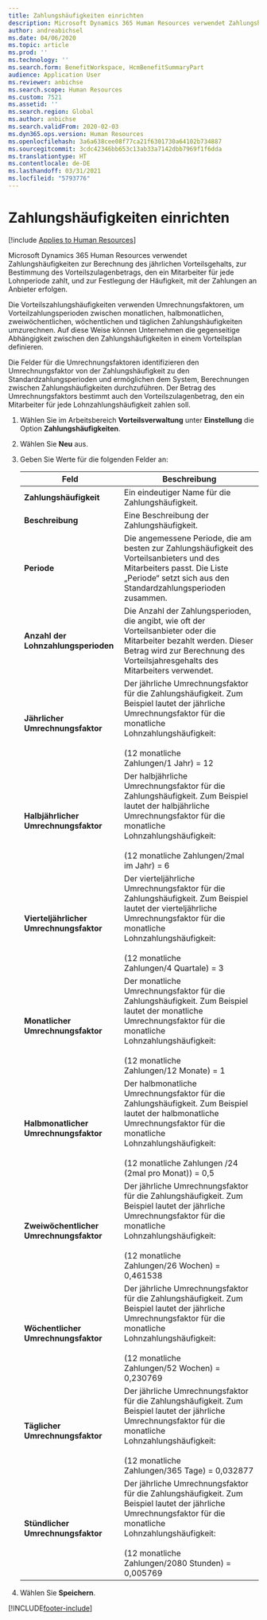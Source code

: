 ```yaml
---
title: Zahlungshäufigkeiten einrichten
description: Microsoft Dynamics 365 Human Resources verwendet Zahlungshäufigkeiten zur Berechnung des jährlichen Vorteilsgehalts, zur Bestimmung des Vorteilszulagenbetrags, den ein Mitarbeiter für jede Lohnperiode zahlt, und zur Festlegung der Häufigkeit, mit der Zahlungen an Anbieter erfolgen.
author: andreabichsel
ms.date: 04/06/2020
ms.topic: article
ms.prod: ''
ms.technology: ''
ms.search.form: BenefitWorkspace, HcmBenefitSummaryPart
audience: Application User
ms.reviewer: anbichse
ms.search.scope: Human Resources
ms.custom: 7521
ms.assetid: ''
ms.search.region: Global
ms.author: anbichse
ms.search.validFrom: 2020-02-03
ms.dyn365.ops.version: Human Resources
ms.openlocfilehash: 3a6a638cee08f77ca21f6301730a64102b734887
ms.sourcegitcommit: 3cdc42346bb653c13ab33a7142dbb7969f1f6dda
ms.translationtype: HT
ms.contentlocale: de-DE
ms.lasthandoff: 03/31/2021
ms.locfileid: "5793776"
---
```

# <a name="set-up-payment-frequencies"></a>Zahlungshäufigkeiten einrichten

[!include [Applies to Human Resources](../includes/applies-to-hr.md)]

Microsoft Dynamics 365 Human Resources verwendet Zahlungshäufigkeiten zur Berechnung des jährlichen Vorteilsgehalts, zur Bestimmung des Vorteilszulagenbetrags, den ein Mitarbeiter für jede Lohnperiode zahlt, und zur Festlegung der Häufigkeit, mit der Zahlungen an Anbieter erfolgen.

Die Vorteilszahlungshäufigkeiten verwenden Umrechnungsfaktoren, um Vorteilzahlungsperioden zwischen monatlichen, halbmonatlichen, zweiwöchentlichen, wöchentlichen und täglichen Zahlungshäufigkeiten umzurechnen. Auf diese Weise können Unternehmen die gegenseitige Abhängigkeit zwischen den Zahlungshäufigkeiten in einem Vorteilsplan definieren.

Die Felder für die Umrechnungsfaktoren identifizieren den Umrechnungsfaktor von der Zahlungshäufigkeit zu den Standardzahlungsperioden und ermöglichen dem System, Berechnungen zwischen Zahlungshäufigkeiten durchzuführen. Der Betrag des Umrechnungsfaktors bestimmt auch den Vorteilszulagenbetrag, den ein Mitarbeiter für jede Lohnzahlungshäufigkeit zahlen soll.

1. Wählen Sie im Arbeitsbereich **Vorteilsverwaltung** unter **Einstellung** die Option **Zahlungshäufigkeiten**.

2. Wählen Sie **Neu** aus.

3. Geben Sie Werte für die folgenden Felder an:

   | Feld | Beschreibung |
   | --- | --- |
   | **Zahlungshäufigkeit** | Ein eindeutiger Name für die Zahlungshäufigkeit. |
   | **Beschreibung** | Eine Beschreibung der Zahlungshäufigkeit. |
   | **Periode** | Die angemessene Periode, die am besten zur Zahlungshäufigkeit des Vorteilsanbieters und des Mitarbeiters passt. Die Liste „Periode“ setzt sich aus den Standardzahlungsperioden zusammen. |
   | **Anzahl der Lohnzahlungsperioden** | Die Anzahl der Zahlungsperioden, die angibt, wie oft der Vorteilsanbieter oder die Mitarbeiter bezahlt werden. Dieser Betrag wird zur Berechnung des Vorteilsjahresgehalts des Mitarbeiters verwendet. |
   | **Jährlicher Umrechnungsfaktor** | Der jährliche Umrechnungsfaktor für die Zahlungshäufigkeit. Zum Beispiel lautet der jährliche Umrechnungsfaktor für die monatliche Lohnzahlungshäufigkeit: </br></br>(12 monatliche Zahlungen/1 Jahr) = 12 |
   | **Halbjährlicher Umrechnungsfaktor** | Der halbjährliche Umrechnungsfaktor für die Zahlungshäufigkeit. Zum Beispiel lautet der halbjährliche Umrechnungsfaktor für die monatliche Lohnzahlungshäufigkeit: </br></br>(12 monatliche Zahlungen/2mal im Jahr) = 6 |
   | **Vierteljährlicher Umrechnungsfaktor** | Der vierteljährliche Umrechnungsfaktor für die Zahlungshäufigkeit. Zum Beispiel lautet der vierteljährliche Umrechnungsfaktor für die monatliche Lohnzahlungshäufigkeit: </br></br>(12 monatliche Zahlungen/4 Quartale) = 3 |
   | **Monatlicher Umrechnungsfaktor** | Der monatliche Umrechnungsfaktor für die Zahlungshäufigkeit. Zum Beispiel lautet der monatliche Umrechnungsfaktor für die monatliche Lohnzahlungshäufigkeit: </br></br>(12 monatliche Zahlungen/12 Monate) = 1 |
   | **Halbmonatlicher Umrechnungsfaktor** | Der halbmonatliche Umrechnungsfaktor für die Zahlungshäufigkeit. Zum Beispiel lautet der halbmonatliche Umrechnungsfaktor für die monatliche Lohnzahlungshäufigkeit: </br></br>(12 monatliche Zahlungen /24 (2mal pro Monat)) = 0,5 | 
   | **Zweiwöchentlicher Umrechnungsfaktor** | Der jährliche Umrechnungsfaktor für die Zahlungshäufigkeit. Zum Beispiel lautet der jährliche Umrechnungsfaktor für die monatliche Lohnzahlungshäufigkeit: </br></br>(12 monatliche Zahlungen/26 Wochen) = 0,461538 |
   | **Wöchentlicher Umrechnungsfaktor** | Der jährliche Umrechnungsfaktor für die Zahlungshäufigkeit. Zum Beispiel lautet der jährliche Umrechnungsfaktor für die monatliche Lohnzahlungshäufigkeit: </br></br>(12 monatliche Zahlungen/52 Wochen) = 0,230769 |
   | **Täglicher Umrechnungsfaktor** | Der jährliche Umrechnungsfaktor für die Zahlungshäufigkeit. Zum Beispiel lautet der jährliche Umrechnungsfaktor für die monatliche Lohnzahlungshäufigkeit: </br></br>(12 monatliche Zahlungen/365 Tage) = 0,032877 |
   | **Stündlicher Umrechnungsfaktor** | Der jährliche Umrechnungsfaktor für die Zahlungshäufigkeit. Zum Beispiel lautet der jährliche Umrechnungsfaktor für die monatliche Lohnzahlungshäufigkeit: </br></br>(12 monatliche Zahlungen/2080 Stunden) = 0,005769

4. Wählen Sie **Speichern**. 


[!INCLUDE[footer-include](../includes/footer-banner.md)]